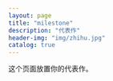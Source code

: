 ```yaml
---
layout: page
title: "milestone"
description: "代表作"
header-img: "img/zhihu.jpg"
catalog: true
---
```


这个页面放置你的代表作。






